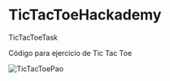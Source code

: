 # TicTacToeHackademy
TicTacToeTask

Código para ejercicio de Tic Tac Toe

![TicTacToePao](https://user-images.githubusercontent.com/98182756/157933723-d6c4bd6f-efa7-4c15-9d7e-e23c7f60ec24.png)
